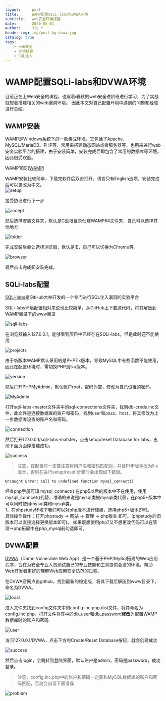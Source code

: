 ```yaml
---
layout:     post
title:      WAMP配置SQLi-labs和DVWA环境
subtitle:   web安全环境搭建
date:       2020-05-04
author:     Jie_Y
header-img: img/post-bg-dvwa.jpg
catalog: true
tags:
    - web安全
    - 环境搭建
    - SQL注入
---
```


# WAMP配置SQLi-labs和DVWA环境

目前正在上Web安全的课程，也跟着i春秋的web安全进阶班进行学习，为了实战就想着搭建相关的web漏洞环境。
因此本文对自己配置环境中遇到的问题和经验进行总结。

## WAMP安装

WAMP是Windows系统下的一款集成环境，其包括了Apache、MySQL/MariaDB、PHP等，常用来搭建动态网站或者服务器等，也用来进行web安全实验平台的搭建，由于安装简单，安装完成后即包含了常用的数据库等环境，因此很受欢迎。

WAMP官网([WAMP](https://www.wampserver.com/))

WAMP安装比较简单，下载完软件后双击打开，语言只有English选项，安装完成后可以更改为中文。  
![setup](/img/post-wamp-setup.gif)  

接受协议进行下一步

![accept](/img/post-wamp-accept.gif)

然后选择安装文件夹，默认是C盘根目录创建WAMP64文件夹，自己可以选择其他地方

![folder](/img/post-wamp-folder.gif)

完成安装后会让选择浏览器，默认是IE，自己可以切换为Chrome等。

![browser](/img/post-wamp-browser.gif)

最后点击完成即安装完成。

## SQLi-labs配置

[SQLi-labs](https://github.com/Audi-1/sqli-labs)是GitHub大神开发的一个专门进行SQL注入漏洞的实验平台

SQLi-labs环境配置相对来说也比较简单，从GitHub上下载源代码，将其解压到WAMP目录下的www目录

![sqli-labs](/img/post-sqli-labs.jpg)

在浏览器输入127.0.0.1，能够看到项目中已经存在SQLi-labs，但是此时还不能使用

![projects](/img/post-sqli-local.jpg)

由于新版本WAMP默认采用的是PHP7.x版本，导致MySQL中有些函数不能使用，因此在配置环境时，需切换PHP到5.x版本。

![version](/img/post-sqli-phpv.jpg)

然后打开PHPMyAdmin，默认账户root，密码为空，修改为自己设置的密码。

![MyAdmin](./img/post-sqli-php.jpg)

打开sqli-labs-master文件夹中的sql-connections文件夹，找到db-creds.inc文件，此文件是连接数据库的账户和密码，找到user和pass、host，将其修改为上一步数据库设置的账户名和密码。

![connection](/img/post-sqli-connection.jpg)

然后打开127.0.0.1/sqli-labs-matster，点击setup/reset Database for labs，出现下面页面即搭建成功。

![success](/img/post-sqli-success.png)

> 注意，在配置时一定要注意将用户名和密码匹配对，并且PHP版本改为5.x版本，否则在进行setup/reset 步骤时会出现如下错误。

```
Uncaught Error: Call to undefined function mysql_connect()
```

经查php手册可知 mysql_connect() 在php5以后的版本中不在使用，使用mysqli_conncet()代替，准确的来说是mysql类被mysqli类代替，在php5+版本中可以同时使用mysql类和mysqli类。  
1、在phpstudy环境下我们可以对php版本进行降级，选择php5+版本即可。  
具体操作操作：打开phpstudy -> 网站 -> 管理 -> php版本 即可。(phpstudy的旧版本可以直接选择更换版本即可)。
如果既想使用php7又不想更改代码可以在管理->php拓展中在php_mysql前勾选即可。

## DVWA配置

[DVWA](http://www.dvwa.co.uk/)（Damn Vulnerable Web App）是一个基于PHP/MySql搭建的Web应用程序，旨在为安全专业人员测试自己的专业技能和工具提供合法的环境，帮助Web开发者更好的理解Web应用安全防范的过程。

在DVWA官网点击github，找到最新的稳定版，将其下载后解压到www目录下，命名为DVWA。

![local](/img/post-dvwa-local.jpg)

进入文件夹找到config文件夹中的config.inc.php.dist文件，将其命名为config.inc.php，打开文件将其中的db_user和db_password**修改**为配置WAMP数据库时的账户和密码

![user](/img/post-dvwa-user.jpg)

访问127.0.0.1/DVWA，点击下方的Create/Reset Database按钮，就会创建成功

![success](/img/post-dvwa-success.png)

然后点击login，会跳转到登陆界面，默认账户是admin，密码是password，成功登录。

> 注意，config.inc.php中的账户和密码一定要和MySQL数据库的账户和密码匹配，否则会出现下面错误

![problem](/img/post-dvwa-problem.png)


